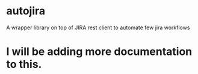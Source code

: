 # autojira
A wrapper library on top of JIRA rest client to automate few jira workflows

# I will be adding more documentation to this.
